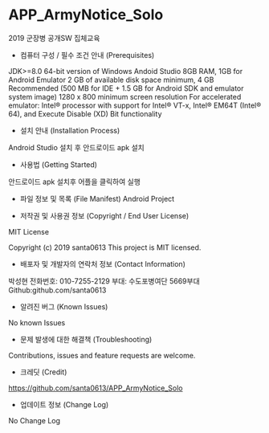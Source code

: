 # APP_ArmyNotice_Solo
2019 군장병 공개SW 집체교육

- 컴퓨터 구성 / 필수 조건 안내 (Prerequisites)

JDK>=8.0
64-bit version of Windows
Andoid Studio
8GB RAM, 1GB for Android Emulator
2 GB of available disk space minimum,
4 GB Recommended (500 MB for IDE + 1.5 GB for Android SDK and emulator system image)
1280 x 800 minimum screen resolution
For accelerated emulator: Intel® processor with support for Intel® VT-x, Intel® EM64T (Intel® 64), and Execute Disable (XD) Bit functionality

- 설치 안내 (Installation Process)

Android Studio 설치 후 안드로이드 apk 설치

- 사용법 (Getting Started)

안드로이드 apk 설치후 어플을 클릭하여 실행

- 파일 정보 및 목록 (File Manifest)
Android Project

- 저작권 및 사용권 정보 (Copyright / End User License)

MIT License

Copyright (c) 2019 santa0613
This project is MIT licensed.

- 배포자 및 개발자의 연락처 정보 (Contact Information)

박성현
  전화번호: 010-7255-2129
  부대: 수도포병여단 5669부대
  Github:github.com/santa0613

- 알려진 버그 (Known Issues)

No known Issues

- 문제 발생에 대한 해결책 (Troubleshooting)

Contributions, issues and feature requests are welcome.

- 크레딧 (Credit)

https://github.com/santa0613/APP_ArmyNotice_Solo

- 업데이트 정보 (Change Log)

No Change Log
